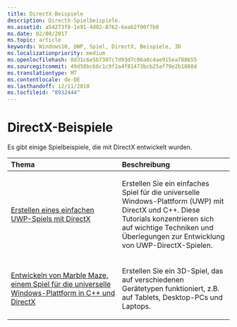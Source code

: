 ```yaml
---
title: DirectX-Beispiele
description: DirectX-Spielbeispiele.
ms.assetid: a54273f8-1e91-4d02-8762-6eab2f00f7b0
ms.date: 02/08/2017
ms.topic: article
keywords: Windows10, UWP, Spiel, DirectX, Beispiele, 3D
ms.localizationpriority: medium
ms.openlocfilehash: 8d31c6e5b7307c7d93d7c06a0c4ae915ea788655
ms.sourcegitcommit: 49d58bc66c1c9f2a4f81473bcb25af79e2b1088d
ms.translationtype: MT
ms.contentlocale: de-DE
ms.lasthandoff: 12/11/2018
ms.locfileid: "8932444"
---
```

# <a name="directx-samples"></a>DirectX-Beispiele

Es gibt einige Spielbeispiele, die mit DirectX entwickelt wurden.

<table>
<colgroup>
<col width="50%" />
<col width="50%" />
</colgroup>
<thead>
<tr class="header">
<th align="left">Thema</th>
<th align="left">Beschreibung</th>
</tr>
</thead>
<tbody>
<tr class="odd">
<td align="left"><p><a href="tutorial--create-your-first-uwp-directx-game.md">Erstellen eines einfachen UWP-Spiels mit DirectX</a></p></td>
<td align="left"><p>Erstellen Sie ein einfaches Spiel für die universelle Windows-Plattform (UWP) mit DirectX und C++. Diese Tutorials konzentrieren sich auf wichtige Techniken und Überlegungen zur Entwicklung von UWP-DirectX-Spielen.</p></td>
</tr>
<tr class="even">
<td align="left"><p><a href="developing-marble-maze-a-windows-store-game-in-cpp-and-directx.md">Entwickeln von Marble Maze, einem Spiel für die universelle Windows-Plattform in C++ und DirectX</a></p></td>
<td align="left"><p>Erstellen Sie ein 3D-Spiel, das auf verschiedenen Gerätetypen funktioniert, z.B. auf Tablets, Desktop-PCs und Laptops.</p></td>
</tr>
</tbody>
</table>